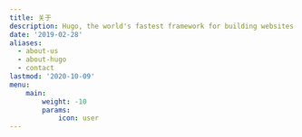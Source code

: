 ```yaml
---
title: 关于
description: Hugo, the world's fastest framework for building websites
date: '2019-02-28'
aliases:
  - about-us
  - about-hugo
  - contact
lastmod: '2020-10-09'
menu:
    main: 
        weight: -10
        params:
            icon: user
---
```


